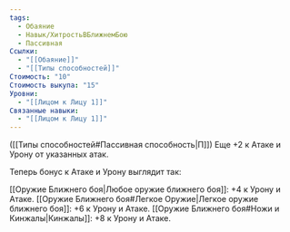 ```yaml
---
tags:
  - Обаяние
  - Навык/ХитростьВБлижнемБою
  - Пассивная
Ссылки:
  - "[[Обаяние]]"
  - "[[Типы способностей]]"
Стоимость: "10"
Стоимость выкупа: "15"
Уровни:
  - "[[Лицом к Лицу 1]]"
Связанные навыки:
  - "[[Лицом к Лицу 1]]"
---
```

([[Типы способностей#Пассивная способность|П]]) Еще +2 к Атаке и Урону от указанных атак. 

Теперь бонус к Атаке и Урону выглядит так:

[[Оружие Ближнего боя|Любое оружие ближнего боя]]: +4 к Урону и Атаке.
[[Оружие Ближнего боя#Легкое Оружие|Легкое оружие ближнего боя]]: +6 к Урону и Атаке.
[[Оружие Ближнего боя#Ножи и Кинжалы|Кинжалы]]: +8 к Урону и Атаке. 
